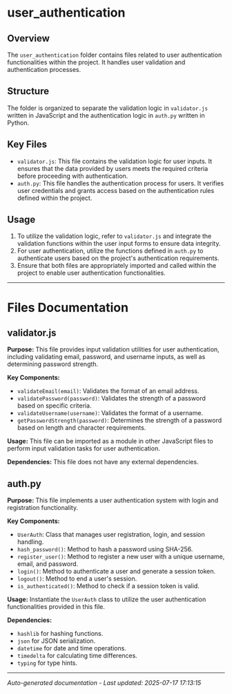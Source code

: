 # user_authentication

## Overview
The `user_authentication` folder contains files related to user authentication functionalities within the project. It handles user validation and authentication processes.

## Structure
The folder is organized to separate the validation logic in `validator.js` written in JavaScript and the authentication logic in `auth.py` written in Python.

## Key Files
- `validator.js`: This file contains the validation logic for user inputs. It ensures that the data provided by users meets the required criteria before proceeding with authentication.
- `auth.py`: This file handles the authentication process for users. It verifies user credentials and grants access based on the authentication rules defined within the project.

## Usage
1. To utilize the validation logic, refer to `validator.js` and integrate the validation functions within the user input forms to ensure data integrity.
2. For user authentication, utilize the functions defined in `auth.py` to authenticate users based on the project's authentication requirements.
3. Ensure that both files are appropriately imported and called within the project to enable user authentication functionalities.

---

# Files Documentation

## validator.js

**Purpose:** This file provides input validation utilities for user authentication, including validating email, password, and username inputs, as well as determining password strength.

**Key Components:**
- `validateEmail(email)`: Validates the format of an email address.
- `validatePassword(password)`: Validates the strength of a password based on specific criteria.
- `validateUsername(username)`: Validates the format of a username.
- `getPasswordStrength(password)`: Determines the strength of a password based on length and character requirements.

**Usage:** This file can be imported as a module in other JavaScript files to perform input validation tasks for user authentication.

**Dependencies:** This file does not have any external dependencies.

## auth.py

**Purpose:** This file implements a user authentication system with login and registration functionality.

**Key Components:**
- `UserAuth`: Class that manages user registration, login, and session handling.
- `hash_password()`: Method to hash a password using SHA-256.
- `register_user()`: Method to register a new user with a unique username, email, and password.
- `login()`: Method to authenticate a user and generate a session token.
- `logout()`: Method to end a user's session.
- `is_authenticated()`: Method to check if a session token is valid.

**Usage:** Instantiate the `UserAuth` class to utilize the user authentication functionalities provided in this file.

**Dependencies:** 
- `hashlib` for hashing functions.
- `json` for JSON serialization.
- `datetime` for date and time operations.
- `timedelta` for calculating time differences.
- `typing` for type hints.

---
*Auto-generated documentation - Last updated: 2025-07-17 17:13:15*
